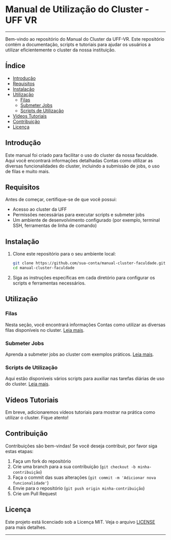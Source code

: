 # Manual de Utilização do Cluster - UFF VR
---

Bem-vindo ao repositório do Manual do Cluster da UFF-VR. Este repositório contém a documentação, scripts e tutoriais para ajudar os usuários a utilizar eficientemente o cluster da nossa instituição.

## Índice

- [Introdução](#introdução)
- [Requisitos](#requisitos)
- [Instalação](#instalação)
- [Utilização](#utilização)
  - [Filas](#filas)
  - [Submeter Jobs](#submeter-jobs)
  - [Scripts de Utilização](#scripts-de-utilização)
- [Vídeos Tutoriais](#vídeos-tutoriais)
- [Contribuição](#contribuição)
- [Licença](#licença)

## Introdução

Este manual foi criado para facilitar o uso do cluster da nossa faculdade. Aqui você encontrará informações detalhadas Contas como utilizar as diversas funcionalidades do cluster, incluindo a submissão de jobs, o uso de filas e muito mais.

## Requisitos

Antes de começar, certifique-se de que você possui:

- Acesso ao cluster da UFF
- Permissões necessárias para executar scripts e submeter jobs
- Um ambiente de desenvolvimento configurado (por exemplo, terminal SSH, ferramentas de linha de comando)

## Instalação

1. Clone este repositório para o seu ambiente local:

    ```bash
    git clone https://github.com/sua-conta/manual-cluster-faculdade.git
    cd manual-cluster-faculdade
    ```

2. Siga as instruções específicas em cada diretório para configurar os scripts e ferramentas necessários.

## Utilização

### Filas

Nesta seção, você encontrará informações Contas como utilizar as diversas filas disponíveis no cluster. [Leia mais](docs/filas.md).

### Submeter Jobs

Aprenda a submeter jobs ao cluster com exemplos práticos. [Leia mais](docs/submeter-jobs.md).

### Scripts de Utilização

Aqui estão disponíveis vários scripts para auxiliar nas tarefas diárias de uso do cluster. [Leia mais](scripts/README.md).

## Vídeos Tutoriais

Em breve, adicionaremos vídeos tutoriais para mostrar na prática como utilizar o cluster. Fique atento!

## Contribuição

Contribuições são bem-vindas! Se você deseja contribuir, por favor siga estas etapas:

1. Faça um fork do repositório
2. Crie uma branch para a sua contribuição (`git checkout -b minha-contribuição`)
3. Faça o commit das suas alterações (`git commit -m 'Adicionar nova funcionalidade'`)
4. Envie para o repositório (`git push origin minha-contribuição`)
5. Crie um Pull Request

## Licença

Este projeto está licenciado sob a Licença MIT. Veja o arquivo [LICENSE](LICENSE) para mais detalhes.

---
